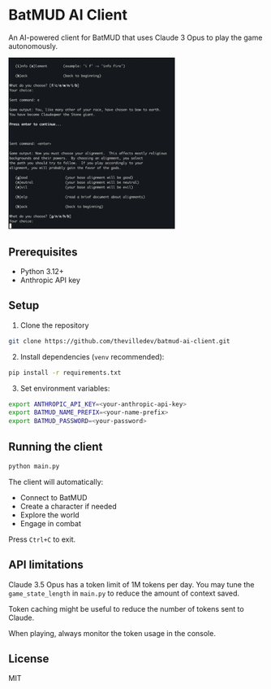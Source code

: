 # BatMUD AI Client

An AI-powered client for BatMUD that uses Claude 3 Opus to play the game autonomously.

<img src="images/bat.png" width="65%" height="65%">

## Prerequisites

- Python 3.12+
- Anthropic API key

## Setup

1. Clone the repository

```bash
git clone https://github.com/thevilledev/batmud-ai-client.git
```

2. Install dependencies (`venv` recommended):

```bash
pip install -r requirements.txt
```

3. Set environment variables:

```bash
export ANTHROPIC_API_KEY=<your-anthropic-api-key>
export BATMUD_NAME_PREFIX=<your-name-prefix>
export BATMUD_PASSWORD=<your-password>
```

## Running the client

```bash
python main.py
```

The client will automatically:
- Connect to BatMUD
- Create a character if needed
- Explore the world
- Engage in combat

Press `Ctrl+C` to exit.

## API limitations

Claude 3.5 Opus has a token limit of 1M tokens per day. You may tune the `game_state_length` in `main.py` to reduce the amount of context saved.

Token caching might be useful to reduce the number of tokens sent to Claude.

When playing, always monitor the token usage in the console.

## License

MIT
